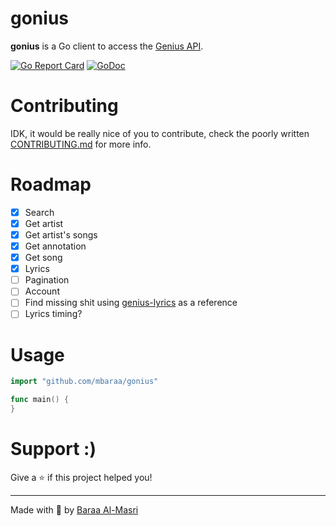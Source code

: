 # gonius

**gonius** is a Go client to access the [Genius API](https://docs.genius.com/).

[![Go Report Card](https://goreportcard.com/badge/github.com/mbaraa/gonius)](https://goreportcard.com/report/github.com/mbaraa/gonius)
[![GoDoc](https://godoc.org/github.com/mbaraa/gonius?status.png)](https://godoc.org/github.com/mbaraa/gonius)

# Contributing

IDK, it would be really nice of you to contribute, check the poorly written [CONTRIBUTING.md](/CONTRIBUTING.md) for more info.

# Roadmap

- [x] Search
- [x] Get artist
- [x] Get artist's songs
- [x] Get annotation
- [x] Get song
- [x] Lyrics
- [ ] Pagination
- [ ] Account
- [ ] Find missing shit using [genius-lyrics](https://www.npmjs.com/package/genius-lyrics) as a reference
- [ ] Lyrics timing?

# Usage

```go
import "github.com/mbaraa/gonius"

func main() {
}
```

# Support :)

Give a ⭐️ if this project helped you!

---

Made with 🧉 by [Baraa Al-Masri](https://mbaraa.com)
